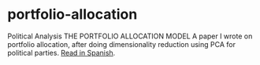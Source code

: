 # portfolio-allocation
Political Analysis
 THE PORTFOLIO ALLOCATION MODEL 
A paper I wrote on portfolio allocation, after doing dimensionality reduction using PCA for political parties.
[Read in Spanish](http://Pregunta.Caso.Revision.pdf).
